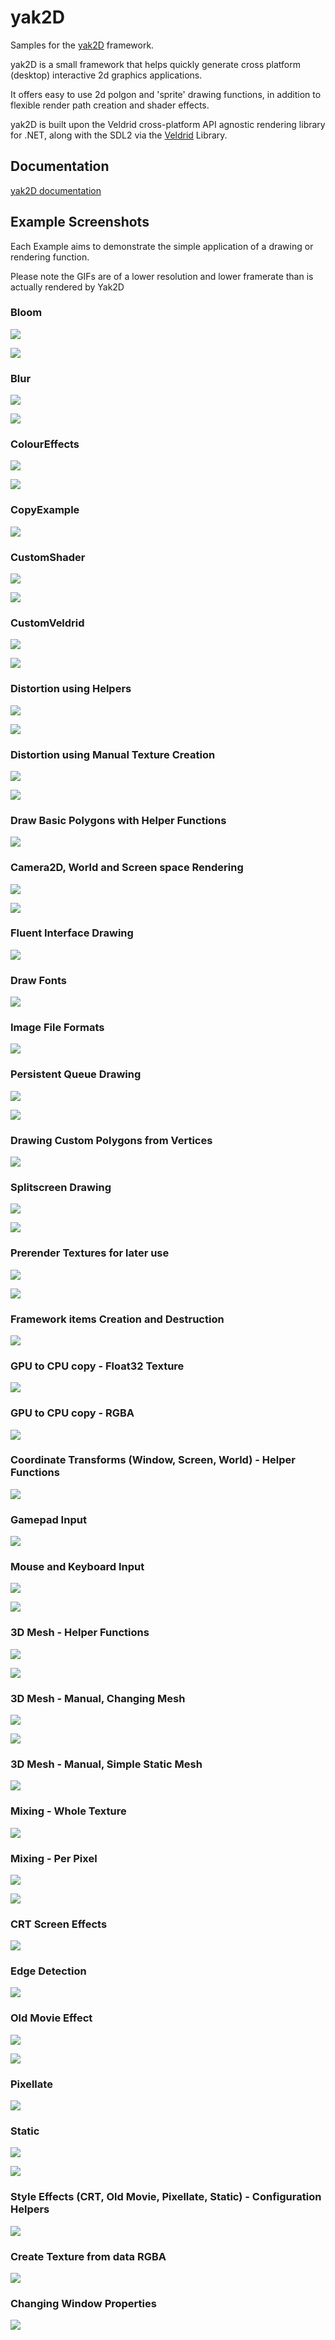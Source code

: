 # yak2D

Samples for the [yak2D](https://github.com/AlzPatz/yak2d) framework.

yak2D is a small framework that helps quickly generate cross platform (desktop) interactive 2d graphics applications.

It offers easy to use 2d polgon and 'sprite' drawing functions, in addition to flexible render path creation and shader effects.

yak2D is built upon the Veldrid cross-platform API agnostic rendering library for .NET, along with the SDL2 via the [Veldrid](https://github.com/mellinoe/veldrid) Library.

## Documentation

[yak2D documentation](https://alzpatz.github.io/yak2d-docs/)

## Example Screenshots

Each Example aims to demonstrate the simple application of a drawing or rendering function.

Please note the GIFs are of a lower resolution and lower framerate than is actually rendered by Yak2D 

### Bloom

![](gifs/bloom.gif)

![](gifs/bloom.PNG)

### Blur

![](gifs/blur.gif)

![](gifs/blur.PNG)

### ColourEffects

![](gifs/coloureffects.gif)

![](gifs/coloureffects.PNG)

### CopyExample

![](gifs/copy.PNG)

### CustomShader

![](gifs/customshader.gif)

![](gifs/customshader.png)

### CustomVeldrid

![](gifs/customveldrid.gif)

![](gifs/customveldrid.PNG)

### Distortion using Helpers

![](gifs/distortionhelpers.gif)

![](gifs/distortionhelpers.PNG)

### Distortion using Manual Texture Creation

![](gifs/distortionmanual.gif)

![](gifs/disortionmanual.PNG)

### Draw Basic Polygons with Helper Functions

![](gifs/basicpolygons.PNG)

### Camera2D, World and Screen space Rendering

![](gifs/camera2dworld.gif)

![](gifs/camera2dworld.PNG)

### Fluent Interface Drawing

![](gifs/fluent.PNG)

### Draw Fonts

![](gifs/fonts.PNG)

### Image File Formats

![](gifs/fileformats.PNG)

### Persistent Queue Drawing

![](gifs/persistent.gif)

![](gifs/persistent.PNG)

### Drawing Custom Polygons from Vertices

![](gifs/polysfromverts.PNG)

### Splitscreen Drawing

![](gifs/splitscreen.gif)

![](gifs/splitscreen.PNG)

### Prerender Textures for later use

![](gifs/prerender.gif)

![](gifs/prerender.PNG)

### Framework items Creation and Destruction

![](gifs/createdestroy.PNG)

### GPU to CPU copy - Float32 Texture

![](gifs/surfacecopyfloat32.PNG)

### GPU to CPU copy - RGBA

![](gifs/surfacecopyrgba.PNG)

### Coordinate Transforms (Window, Screen, World) - Helper Functions

![](gifs/transformcoordinates.PNG)

### Gamepad Input

![](gifs/inputgamepad.PNG)

### Mouse and Keyboard Input

![](gifs/inputmousekeyboard.gif)

![](gifs/inputkeyboardmouse.PNG)

### 3D Mesh - Helper Functions

![](gifs/meshhelper.gif)

![](gifs/meshhelper.PNG)

### 3D Mesh - Manual, Changing Mesh

![](gifs/meshmanual.gif)

![](gifs/meshmanual.PNG)

### 3D Mesh - Manual, Simple Static Mesh

![](gifs/meshsimple.PNG)

### Mixing - Whole Texture

![](gifs/mixwhole.gif)

### Mixing - Per Pixel

![](gifs/mixperpixel.gif)

![](gifs/mixperpixel.PNG)

### CRT Screen Effects

![](gifs/crt.PNG)

### Edge Detection

![](gifs/edgedetection.PNG)

### Old Movie Effect

![](gifs/oldmovie.gif)

![](gifs/oldmovie.PNG)

### Pixellate

![](gifs/pixellate.PNG)

### Static

![](gifs/static.gif)

![](gifs/static.PNG)

### Style Effects (CRT, Old Movie, Pixellate, Static) - Configuration Helpers

![](gifs/styleconfig.gif)

### Create Texture from data RGBA

![](gifs/createtexturergba.PNG)

### Changing Window Properties

![](gifs/window.PNG)
